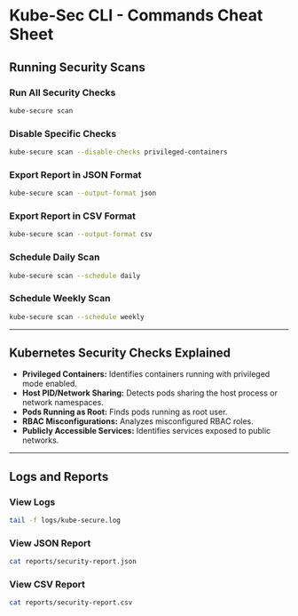 # Kube-Sec CLI - Commands Cheat Sheet

## Running Security Scans

### Run All Security Checks
```sh
kube-secure scan
```

### Disable Specific Checks
```sh
kube-secure scan --disable-checks privileged-containers
```

### Export Report in JSON Format
```sh
kube-secure scan --output-format json
```

### Export Report in CSV Format
```sh
kube-secure scan --output-format csv
```

### Schedule Daily Scan
```sh
kube-secure scan --schedule daily
```

### Schedule Weekly Scan
```sh
kube-secure scan --schedule weekly
```

---

## Kubernetes Security Checks Explained

- **Privileged Containers:** Identifies containers running with privileged mode enabled.
- **Host PID/Network Sharing:** Detects pods sharing the host process or network namespaces.
- **Pods Running as Root:** Finds pods running as root user.
- **RBAC Misconfigurations:** Analyzes misconfigured RBAC roles.
- **Publicly Accessible Services:** Identifies services exposed to public networks.

---

## Logs and Reports

### View Logs
```sh
tail -f logs/kube-secure.log
```

### View JSON Report
```sh
cat reports/security-report.json
```

### View CSV Report
```sh
cat reports/security-report.csv
```

